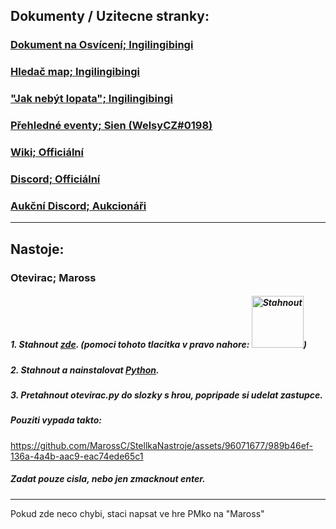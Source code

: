 ## Dokumenty / Uzitecne stranky:

### **[Dokument na Osvícení; Ingilingibingi](https://docs.google.com/document/d/1afPbFuS__nOqGtFhC083u6rACrxQP9raEN7OBCRNXk4)**

### **[Hledač map; Ingilingibingi](https://osviceni-stellarka.rf.gd)**

### **["Jak nebýt lopata"; Ingilingibingi](https://docs.google.com/spreadsheets/d/1mdnjowAJxLNGDx-habAXJ2iylFDcnLQa1HkoCkDiNwg)**

### **[Přehledné eventy; Sien (WelsyCZ#0198)](https://eventy.g6.cz/)**

### **[Wiki; Officiální](https://wiki.stellaria.me/)**

### **[Discord; Officiální](https://discord.gg/invite/MFqTuKvTkv)**

### **[Aukční Discord; Aukcionáři](https://discord.gg/Kv2hFrTwCs)**
---
## Nastoje:

### **Otevirac; Maross**
##### 1. Stahnout [zde](Otevirac/otevirac.py). (pomoci tohoto tlacitka v pravo nahore: <img width="83" alt="Stahnout" src="https://github.com/MarossC/StellkaNastroje/assets/96071677/13c23b80-fe23-4854-878d-b13e84856cde">)

##### 2. Stahnout a nainstalovat [Python](https://www.python.org/ftp/python/3.12.3/python-3.12.3-amd64.exe).

##### 3. Pretahnout otevirac.py do slozky s hrou, popripade si udelat zastupce.

##### Pouziti vypada takto:
https://github.com/MarossC/StellkaNastroje/assets/96071677/989b46ef-136a-4a4b-aac9-eac74ede65c1


##### Zadat pouze cisla, nebo jen zmacknout enter.

---
Pokud zde neco chybi, staci napsat ve hre PMko na "Maross"
